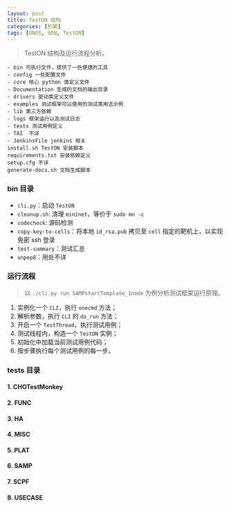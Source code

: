 ```yaml
---
layout: post
title: TestON 结构
categories: [积累]
tags: [ONOS, SDN, TestON]
---
```


> TestON 结构及运行流程分析。

<!--more-->

```
- bin 可执行文件，提供了一些便捷的工具
- config 一些配置文件
- core 核心 python 类定义文件
- Documentation 生成的文档的输出目录
- drivers 驱动类定义文件
- examples 测试框架可以使用的测试类用法示例
- lib 第三方依赖
- logs 框架运行以及测试日志
- tests 测试用例定义
- TAI  不详
- JenkinsFile jenkins 相关
install.sh TestON 安装脚本
requirements.txt 安装依赖定义
setup.cfg 不详
generate-docs.sh 文档生成脚本
```

### bin 目录

- `cli.py`：启动 `TestON`
- `cleanup.sh`: 清理 `mininet`，等价于 `sudo mn -c`
- `codecheck`: 源码检测
- `copy-key-to-cells`：将本地 `id_rsa.pub` 拷贝至 `cell` 指定的靶机上，以实现免密 ssh 登录
- `test-summary`：测试汇总
- `unpep8`：用处不详

### 运行流程

> 以 `./cli.py run SAMPstartTemplate_1node` 为例分析测试框架运行原理。

1. 实例化一个 `CLI`，执行 `onecmd` 方法；
2. 解析参数，执行 `CLI` 的 `do_run` 方法；
3. 开启一个 `TestThread`，执行测试用例；
4. 测试线程内，构造一个 `TestON` 实例；
5. 初始化中加载当前测试用例代码；
6. 按步骤执行每个测试用例的每一步。

### tests 目录

#### 1. CHOTestMonkey

#### 2. FUNC

#### 3. HA

#### 4. MISC

#### 5. PLAT

#### 6. SAMP

#### 7. SCPF

#### 8. USECASE
